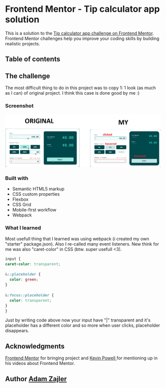 # Frontend Mentor - Tip calculator app solution

This is a solution to the [Tip calculator app challenge on Frontend Mentor](https://www.frontendmentor.io/challenges/tip-calculator-app-ugJNGbJUX). Frontend Mentor challenges help you improve your coding skills by building realistic projects.

## Table of contents

## The challenge
  The most difficult thing to do in this project was to copy 1: 1 look (as much as I can) of original project. I think this case is done good by me :)
### Screenshot
  ![comparasion of original project and my](https://github.com/AdamZajler/SPLITTER/blob/main/images/comparasion.png)
### Built with
- Semantic HTML5 markup
- CSS custom properties
- Flexbox
- CSS Grid
- Mobile-first workflow
- Webpack
### What I learned
  Most usefull thing that I learned was using webpack (i created my own "starter" package.json). Also I re-called many event listeners. New think for me was also "caret-color" in CSS (btw. super usefull <3).

  ```css
input {
  caret-color: transparent;

  &::placeholder {
    color: green;
  }
  
  &:focus::placeholder {
    color: transparent;
  }
}
```
Just by writing code above now your input have "|" transparent and it's placeholder has a different color and so more when user clicks, placeholder disappears.
## Acknowledgments
[Frontend Mentor](https://github.com/frontendmentorio) for bringing project and 
[Kevin Powell ](https://www.youtube.com/user/KepowOb) for mentioning up in his videos about Frontend Mentor.
## Author [Adam Zajler](https://www.linkedin.com/in/adam-zajler-255ba8212/)
